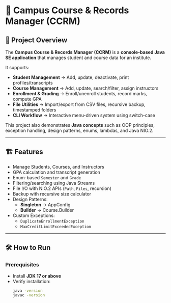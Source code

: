 # 📘 Campus Course & Records Manager (CCRM)

## 📌 Project Overview
The **Campus Course & Records Manager (CCRM)** is a **console-based Java SE application** that manages student and course data for an institute.  

It supports:
- **Student Management** → Add, update, deactivate, print profiles/transcripts  
- **Course Management** → Add, update, search/filter, assign instructors  
- **Enrollment & Grading** → Enroll/unenroll students, record marks, compute GPA  
- **File Utilities** → Import/export from CSV files, recursive backup, timestamped folders  
- **CLI Workflow** → Interactive menu-driven system using switch-case  

This project also demonstrates **Java concepts** such as OOP principles, exception handling, design patterns, enums, lambdas, and Java NIO.2.

---

## 🏗️ Features
- Manage Students, Courses, and Instructors  
- GPA calculation and transcript generation  
- Enum-based `Semester` and `Grade`  
- Filtering/searching using Java Streams  
- File I/O with NIO.2 APIs (`Path`, `Files`, recursion)  
- Backup with recursive size calculator  
- Design Patterns:
  - **Singleton** → AppConfig  
  - **Builder** → Course.Builder  
- Custom Exceptions:
  - `DuplicateEnrollmentException`  
  - `MaxCreditLimitExceededException`  

---

## 🛠️ How to Run
### Prerequisites
- Install **JDK 17 or above**  
- Verify installation:
  ```bash
  java -version
  javac -version
